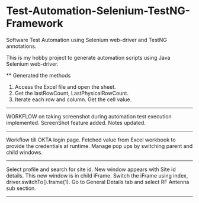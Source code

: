 # Test-Automation-Selenium-TestNG-Framework
Software Test Automation using Selenium web-driver and TestNG annotations. 

This is my hobby project to generate automation scripts using Java Selenium web-driver. 

** Generated the methods 
1. Access the Excel file and open the sheet. 
2. Get the lastRowCount, LastPhysicalRowCount. 
3. Iterate each row and column. Get the cell value. 


**********************************

WORKFLOW on taking screenshot during automation test execution implemented. 
ScreenShot feature added. Notes updated. 

**************************************

Workflow till OKTA login page. Fetched value from Excel workbook to provide the credentials at runtime. 
Manage pop ups by switching parent and child windows.

**************************************

Select profile and search for site id. New window appears with Site id details. This new window is in child iFrame. Switch the iFrame using index, driver.switchTo().frame(1). 
Go to General Details tab and select RF Antenna sub section. 

****************************************
